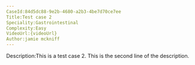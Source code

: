 ```yaml
---
CaseId:84d5dc88-9e2b-4680-a2b3-4be7d70ce7ee
Title:Test case 2
Speciality:Gastrointestinal
Complexity:Easy
VideoUrl:{videoUrl}
Author:jamie mckniff
---
```

Description:This is a test case 2.
This is the second line of the description.